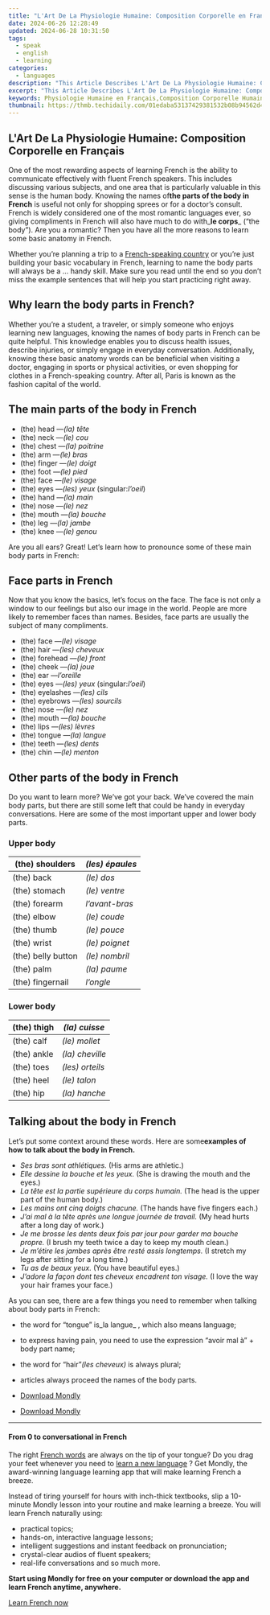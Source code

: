 ```yaml
---
title: "L'Art De La Physiologie Humaine: Composition Corporelle en Français"
date: 2024-06-26 12:28:49
updated: 2024-06-28 10:31:50
tags:
  - speak
  - english
  - learning
categories:
  - languages
description: "This Article Describes L'Art De La Physiologie Humaine: Composition Corporelle en Français"
excerpt: "This Article Describes L'Art De La Physiologie Humaine: Composition Corporelle en Français"
keywords: Physiologie Humaine en Français,Composition Corporelle Humain,Théories De La Physiologie,Anatomie Du Corps Humain en Français,Physiologie Et Santé Corporelle,Mécanismes Biologiques Humains,Composition Corporelle Et Bien-Être
thumbnail: https://thmb.techidaily.com/01edaba53137429381532b08b94562d4a741359e1c28374d3f1b3c538848d74c.jpg
---
```


## L'Art De La Physiologie Humaine: Composition Corporelle en Français

 One of the most rewarding aspects of learning French is the ability to communicate effectively with fluent French speakers. This includes discussing various subjects, and one area that is particularly valuable in this sense is the human body. Knowing the names of**the parts of the body in French** is useful not only for shopping sprees or for a doctor’s consult. French is widely considered one of the most romantic languages ever, so giving compliments in French will also have much to do with_**le corps**_ (“the body”). Are you a romantic? Then you have all the more reasons to learn some basic anatomy in French.



 Whether you’re planning a trip to a [French-speaking country](https://shop.mondly.com/affiliate.php?ACCOUNT=ATISTUDI&AFFILIATE=108875&PATH=https://www.mondly.com?AFFILIATE=108875) or you’re just building your basic vocabulary in French, learning to name the body parts will always be a … handy skill. Make sure you read until the end so you don’t miss the example sentences that will help you start practicing right away.

## Why learn the body parts in French?

 Whether you’re a student, a traveler, or simply someone who enjoys learning new languages, knowing the names of body parts in French can be quite helpful. This knowledge enables you to discuss health issues, describe injuries, or simply engage in everyday conversation. Additionally, knowing these basic anatomy words can be beneficial when visiting a doctor, engaging in sports or physical activities, or even shopping for clothes in a French-speaking country. After all, Paris is known as the fashion capital of the world.

## The main parts of the body in French

* (the) head —_(la) tête_
* (the) neck —_(le) cou_
* (the) chest —_(la) poitrine_
* (the) arm —_(le) bras_
* (the) finger —_(le) doigt_
* (the) foot —_(le) pied_
* (the) face —_(le) visage_
* (the) eyes —_(les) yeux_ (singular:_l’oeil_)
* (the) hand —_(la) main_
* (the) nose —_(le) nez_
* (the) mouth —_(la) bouche_
* (the) leg —_(la) jambe_
* (the) knee —_(le) genou_

 Are you all ears? Great! Let’s learn how to pronounce some of these main body parts in French:

## Face parts in French

 Now that you know the basics, let’s focus on the face. The face is not only a window to our feelings but also our image in the world. People are more likely to remember faces than names. Besides, face parts are usually the subject of many compliments.

* (the) face —_(le) visage_
* (the) hair —_(les) cheveux_
* (the) forehead —_(le) front_
* (the) cheek —_(la) joue_
* (the) ear —_l’oreille_
* (the) eyes —_(les) yeux_ (singular:_l’oeil_)
* (the) eyelashes —_(les) cils_
* (the) eyebrows —_(les) sourcils_
* (the) nose —_(le) nez_
* (the) mouth —_(la) bouche_
* (the) lips —_(les) lèvres_
* (the) tongue —_(la) langue_
* (the) teeth —_(les) dents_
* (the) chin —_(le) menton_

## Other parts of the body in French

 Do you want to learn more? We’ve got your back. We’ve covered the main body parts, but there are still some left that could be handy in everyday conversations. Here are some of the most important upper and lower body parts.

### Upper body

| (the) shoulders    | _(les) épaules_ |
| ------------------ | --------------- |
| (the) back         | _(le) dos_      |
| (the) stomach      | _(le) ventre_   |
| (the) forearm      | _l’avant-bras_  |
| (the) elbow        | _(le) coude_    |
| (the) thumb        | _(le) pouce_    |
| (the) wrist        | _(le) poignet_  |
| (the) belly button | _(le) nombril_  |
| (the) palm         | _(la) paume_    |
| (the) fingernail   | _l’ongle_       |

### Lower body

| (the) thigh | _(la) cuisse_   |
| ----------- | --------------- |
| (the) calf  | _(le) mollet_   |
| (the) ankle | _(la) cheville_ |
| (the) toes  | _(les) orteils_ |
| (the) heel  | _(le) talon_    |
| (the) hip   | _(la) hanche_   |

## Talking about the body in French

 Let’s put some context around these words. Here are some**examples of how to talk about the body in French.**

* _Ses bras sont athlétiques._ (His arms are athletic.)
* _Elle dessine la bouche et les yeux._ (She is drawing the mouth and the eyes.)
* _La tête est la partie supérieure du corps humain._ (The head is the upper part of the human body.)
* _Les mains ont cinq doigts chacune._ (The hands have five fingers each.)
* _J’ai mal à la tête après une longue journée de travail._ (My head hurts after a long day of work.)
* _Je me brosse les dents deux fois par jour pour garder ma bouche propre._ (I brush my teeth twice a day to keep my mouth clean.)
* _Je m’étire les jambes après être resté assis longtemps._ (I stretch my legs after sitting for a long time.)
* _Tu as de beaux yeux._ (You have beautiful eyes.)
* _J’adore la façon dont tes cheveux encadrent ton visage._ (I love the way your hair frames your face.)

 As you can see, there are a few things you need to remember when talking about body parts in French:

* the word for “tongue” is_la langue_ , which also means language;
* to express having pain, you need to use the expression “avoir mal à” + body part name;
* the word for “hair”_(les cheveux)_ is always plural;
* articles always proceed the names of the body parts.

* [Download Mondly](https://www.facebook.com/sharer/sharer.php?u=https%3A%2F%2Fwww.mondly.com%2Fblog%2Fparts-of-the-body-in-french%2F&t=Basic+Anatomy%3A+The+Parts+of+the+Body+in+French "Share on Facebook")
* [Download Mondly](https://shop.mondly.com/affiliate.php?ACCOUNT=ATISTUDI&AFFILIATE=108875&PATH=https://www.mondly.com?AFFILIATE=108875)

---

#### From 0 to conversational in French

 The right [French words](https://shop.mondly.com/affiliate.php?ACCOUNT=ATISTUDI&AFFILIATE=108875&PATH=https://www.mondly.com?AFFILIATE=108875) are always on the tip of your tongue? Do you drag your feet whenever you need to [learn a new language](https://shop.mondly.com/affiliate.php?ACCOUNT=ATISTUDI&AFFILIATE=108875&PATH=https://www.mondly.com?AFFILIATE=108875) ? Get Mondly, the award-winning language learning app that will make learning French a breeze.

 Instead of tiring yourself for hours with inch-thick textbooks, slip a 10-minute Mondly lesson into your routine and make learning a breeze. You will learn French naturally using:

* practical topics;
* hands-on, interactive language lessons;
* intelligent suggestions and instant feedback on pronunciation;
* crystal-clear audios of fluent speakers;
* real-life conversations and so much more.

 **Start using Mondly for free on your computer or download the app and learn French anytime, anywhere.**

[Learn French now](https://adjt.mondly.com/5ixfg4k?campaign=blog-post-id-7528&fallback=https%3A%2F%2Fapp.mondly.com%3Futm%5Fmedium%3Dblog%5Fblog-post-id-7528%26utm%5Fsource%3Dblog-post-id-7528&redirect%5Fmacos=https%3A%2F%2Fapp.mondly.com%3Futm%5Fmedium%3Dblog%5Fblog-post-id-7528%26utm%5Fsource%3Dblog-post-id-7528&redirect%5Fandroid=https%3A%2F%2Fplay.google.com%2Fstore%2Fapps%2Fdetails%3Fid%3Dcom.atistudios.mondly.languages%3Futm%5Fmedium%3Dblog%5Fblog-post-id-7528%26utm%5Fsource%3Dblog-post-id-7528&redirect%5Fios=https%3A%2F%2Fapps.apple.com%2Fapp%2Fapple-store%2Fid987873536%3Fpt%3D78954800%26ct%3Dblog-post-id-7528%26mt%3D8 "Learn French now")

<ins class="adsbygoogle"
     style="display:block"
     data-ad-format="autorelaxed"
     data-ad-client="ca-pub-7571918770474297"
     data-ad-slot="1223367746"></ins>



<ins class="adsbygoogle"
     style="display:block"
     data-ad-client="ca-pub-7571918770474297"
     data-ad-slot="8358498916"
     data-ad-format="auto"
     data-full-width-responsive="true"></ins>
